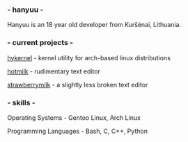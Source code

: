 ### - hanyuu -

Hanyuu is an 18 year old developer from Kuršėnai, Lithuania.

### - current projects -

[hykernel](https://github.com/0xhanyuu/hykernel) - kernel utility for arch-based linux distributions

[hotmilk](https://github.com/0xhanyuu/hotmilk) - rudimentary text editor

[strawberrymilk](https://github.com/0xhanyuu/strawberrymilk) - a slightly less broken text editor

### - skills -

Operating Systems - Gentoo Linux, Arch Linux

Programming Languages - Bash, C, C++, Python
